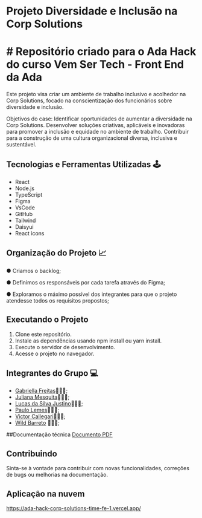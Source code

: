 # Projeto Diversidade e Inclusão na Corp Solutions

# # Repositório criado para o Ada Hack do curso Vem Ser Tech - Front End da Ada 


Este projeto visa criar um ambiente de trabalho inclusivo e acolhedor na Corp Solutions, focado na conscientização dos funcionários sobre diversidade e inclusão.

Objetivos do case:
Identificar oportunidades de aumentar a diversidade na Corp Solutions. Desenvolver soluções criativas, aplicáveis e inovadoras para promover a inclusão e equidade no ambiente de trabalho. Contribuir para a construção de uma cultura organizacional diversa, inclusiva e sustentável.




## Tecnologias e Ferramentas Utilizadas 🕹
- React
- Node.js
- TypeScript
- Figma
- VsCode
- GitHub
- Tailwind
- Daisyui
- React icons

## Organização do Projeto 📈

● Criamos o backlog;

● Definimos os responsáveis por cada tarefa através do Figma;

● Exploramos o máximo possível dos integrantes para que o projeto atendesse todos os requisitos propostos;

## Executando o Projeto

1. Clone este repositório.
2. Instale as dependências usando npm install ou yarn install.
3. Execute o servidor de desenvolvimento.
4. Acesse o projeto no navegador.
  

## Integrantes do Grupo 💻

- [Gabriella Freitas](https://github.com/gabriellafsena)👩🏻‍💻;
- [Juliana Mesquita](https://github.com/JulianaMariaSousaMesquita)👩🏻‍💻;
- [Lucas da Silva Justino](https://github.com/Lucas-Justino)👨🏻‍💻;
- [Paulo Lemes](https://github.com/paulo-lemes)👨🏻‍💻;
- [Victor Callegari](https://github.com/VictorCallegari)👨🏻‍💻;
- [Wild Barreto](https://github.com/WildBarreto) 👨🏻‍💻;

##Documentação técnica 
[Documento PDF](./Documentação-tecnica-CorpSolutions-AdaHackathon-2024-EquipeFE01.pdf)


## Contribuindo

Sinta-se à vontade para contribuir com novas funcionalidades, correções de bugs ou melhorias na documentação.


## Aplicação na nuvem
https://ada-hack-corp-solutions-time-fe-1.vercel.app/ 